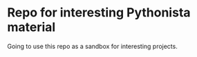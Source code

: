 # Repo for interesting Pythonista material

Going to use this repo as a sandbox for interesting projects. 